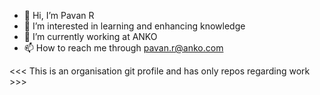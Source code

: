 - 👋 Hi, I’m Pavan R
- 👀 I’m interested in learning and enhancing knowledge
- 🌱 I’m currently working at ANKO 
- 📫 How to reach me through pavan.r@anko.com

<<< This is an organisation git profile and has only repos regarding work >>>

<!---
pavan-r-kas/pavan-r-kas is a ✨ special ✨ repository because its `README.md` (this file) appears on your GitHub profile.
You can click the Preview link to take a look at your changes.
--->
